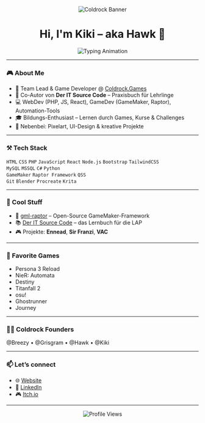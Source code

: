 <!-- Banner -->
<p align="center">
  <img src="https://coldrock.games/assets/banner.png" alt="Coldrock Banner" />
</p>

<!-- Typing Animation -->
<h1 align="center">
  Hi, I'm Kiki – aka Hawk 🦅
</h1>

<p align="center">
  <img src="https://readme-typing-svg.herokuapp.com?font=Fira+Code&size=22&duration=3000&pause=1000&color=4080FF&center=true&vCenter=true&width=600&lines=Code+is+my+Playground;GameDev+%7C+WebDev+%7C+Automation;Building+Coldrock.Games;Learning+Never+Stops" alt="Typing Animation" />
</p>

---

### 🎮 About Me
- 🦅 Team Lead & Game Developer @ [Coldrock.Games](https://coldrock.games)  
- 📘 Co-Autor von **Der IT Source Code** – Praxisbuch für Lehrlinge  
- 💻 WebDev (PHP, JS, React), GameDev (GameMaker, Raptor), Automation-Tools  
- 🎓 Bildungs-Enthusiast – Lernen durch Games, Kurse & Challenges  
- 🎨 Nebenbei: Pixelart, UI-Design & kreative Projekte  

---

### ⚒️ Tech Stack  
`HTML` `CSS` `PHP` `JavaScript` `React` `Node.js` `Bootstrap` `TailwindCSS`  
`MySQL` `MSSQL` `C#` `Python`  
`GameMaker` `Raptor Framework` `QSS`  
`Git` `Blender` `Procreate` `Krita`

---

### 🔭 Cool Stuff
- 🦖 [gml-raptor](https://github.com/ColdrockGames/gml-raptor) – Open-Source GameMaker-Framework  
- 📚 [Der IT Source Code](https://coldrock.games) – das Lernbuch für die LAP  
- 🎮 Projekte: **Ennead**, **Sir Franzi**, **VAC**  

---

### 🎵 Favorite Games
- Persona 3 Reload  
- NieR: Automata  
- Destiny  
- Titanfall 2  
- osu!  
- Ghostrunner  
- Journey  

---

### 👨‍🚀 Coldrock Founders
@Breezy • @Grisgram • @Hawk • @Kiki  

---

### 📫 Let’s connect  
- 🌐 [Website](https://coldrock.games)  
- 💼 [LinkedIn](https://www.linkedin.com/)  
- 🎮 [Itch.io](https://itch.io/)  

---

<p align="center">  
  <img src="https://komarev.com/ghpvc/?username=KillianGipfler&style=for-the-badge&color=4080FF" alt="Profile Views"/>  
</p>
